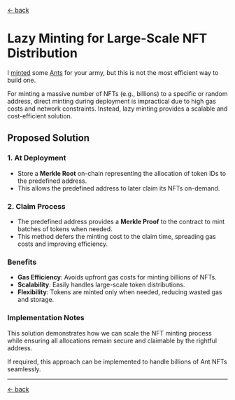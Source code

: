 [<- back](./README.md)

# Lazy Minting for Large-Scale NFT Distribution

I [minted](https://sepolia.etherscan.io/tx/0x95a0171984b04b114bf5ec25ddd3610a6972cfb8192dfd5f8ea845b31aafbb18) some [Ants](https://sepolia.etherscan.io/tx/0x943c40e273c60dbcf20774e166746530fa29d9882ecb37459dbfa462454f733e) for your army, but this is not the most efficient way to build one.

For minting a massive number of NFTs (e.g., billions) to a specific or random address, direct minting during deployment is impractical due to high gas costs and network constraints. Instead, lazy minting provides a scalable and cost-efficient solution.

## Proposed Solution

### 1. At Deployment
- Store a **Merkle Root** on-chain representing the allocation of token IDs to the predefined address.  
- This allows the predefined address to later claim its NFTs on-demand.

### 2. Claim Process
- The predefined address provides a **Merkle Proof** to the contract to mint batches of tokens when needed.  
- This method defers the minting cost to the claim time, spreading gas costs and improving efficiency.

### Benefits
- **Gas Efficiency**: Avoids upfront gas costs for minting billions of NFTs.
- **Scalability**: Easily handles large-scale token distributions.
- **Flexibility**: Tokens are minted only when needed, reducing wasted gas and storage.

### Implementation Notes
This solution demonstrates how we can scale the NFT minting process while ensuring all allocations remain secure and claimable by the rightful address. 

If required, this approach can be implemented to handle billions of Ant NFTs seamlessly.

---
[<- back](./README.md)
